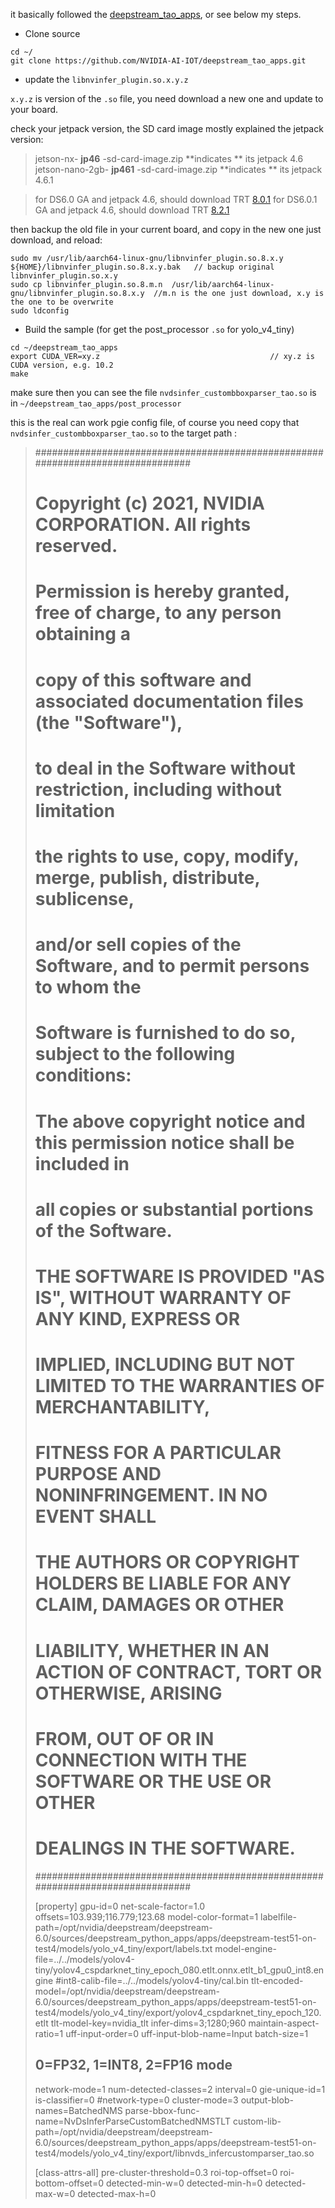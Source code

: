 it basically followed the [deepstream_tao_apps](https://github.com/NVIDIA-AI-IOT/deepstream_tao_apps), or see below my steps.


* Clone source

```
cd ~/
git clone https://github.com/NVIDIA-AI-IOT/deepstream_tao_apps.git
```

* update the `libnvinfer_plugin.so.x.y.z`

`x.y.z` is version of the `.so` file, you need download a new one and update to your board.


check your jetpack version, the SD card image mostly explained the jetpack version:



> jetson-nx- **jp46** -sd-card-image.zip  **indicates ** its jetpack 4.6
> jetson-nano-2gb- **jp461** -sd-card-image.zip  **indicates ** its jetpack 4.6.1



> for DS6.0 GA	and jetpack 4.6, should download TRT [8.0.1](https://github.com/NVIDIA-AI-IOT/deepstream_tao_apps/tree/master/TRT-OSS/Jetson/TRT8.0)
> for DS6.0.1 GA	and jetpack 4.6, should download TRT [8.2.1](https://github.com/NVIDIA-AI-IOT/deepstream_tao_apps/tree/master/TRT-OSS/Jetson/TRT8.2)
> 

then backup the old file in your current board, and copy in the new one just download, and reload:


```
sudo mv /usr/lib/aarch64-linux-gnu/libnvinfer_plugin.so.8.x.y ${HOME}/libnvinfer_plugin.so.8.x.y.bak   // backup original libnvinfer_plugin.so.x.y
sudo cp libnvinfer_plugin.so.8.m.n  /usr/lib/aarch64-linux-gnu/libnvinfer_plugin.so.8.x.y  //m.n is the one just download, x.y is the one to be overwrite
sudo ldconfig

```
* Build the sample (for get the post_processor `.so` for yolo_v4_tiny)



```
cd ~/deepstream_tao_apps
export CUDA_VER=xy.z                                      // xy.z is CUDA version, e.g. 10.2
make
```
make sure then you can see the file `nvdsinfer_custombboxparser_tao.so` is in `~/deepstream_tao_apps/post_processor`


this is the real can work pgie config file, of course you need copy that `nvdsinfer_custombboxparser_tao.so` to the target path :



> ################################################################################
> # Copyright (c) 2021, NVIDIA CORPORATION. All rights reserved.
> #
> # Permission is hereby granted, free of charge, to any person obtaining a
> # copy of this software and associated documentation files (the "Software"),
> # to deal in the Software without restriction, including without limitation
> # the rights to use, copy, modify, merge, publish, distribute, sublicense,
> # and/or sell copies of the Software, and to permit persons to whom the
> # Software is furnished to do so, subject to the following conditions:
> #
> # The above copyright notice and this permission notice shall be included in
> # all copies or substantial portions of the Software.
> #
> # THE SOFTWARE IS PROVIDED "AS IS", WITHOUT WARRANTY OF ANY KIND, EXPRESS OR
> # IMPLIED, INCLUDING BUT NOT LIMITED TO THE WARRANTIES OF MERCHANTABILITY,
> # FITNESS FOR A PARTICULAR PURPOSE AND NONINFRINGEMENT.  IN NO EVENT SHALL
> # THE AUTHORS OR COPYRIGHT HOLDERS BE LIABLE FOR ANY CLAIM, DAMAGES OR OTHER
> # LIABILITY, WHETHER IN AN ACTION OF CONTRACT, TORT OR OTHERWISE, ARISING
> # FROM, OUT OF OR IN CONNECTION WITH THE SOFTWARE OR THE USE OR OTHER
> # DEALINGS IN THE SOFTWARE.
> ################################################################################
> 
> [property]
> gpu-id=0
> net-scale-factor=1.0
> offsets=103.939;116.779;123.68
> model-color-format=1
> labelfile-path=/opt/nvidia/deepstream/deepstream-6.0/sources/deepstream_python_apps/apps/deepstream-test51-on-test4/models/yolo_v4_tiny/export/labels.txt
> model-engine-file=../../models/yolov4-tiny/yolov4_cspdarknet_tiny_epoch_080.etlt.onnx.etlt_b1_gpu0_int8.engine
> #int8-calib-file=../../models/yolov4-tiny/cal.bin
> tlt-encoded-model=/opt/nvidia/deepstream/deepstream-6.0/sources/deepstream_python_apps/apps/deepstream-test51-on-test4/models/yolo_v4_tiny/export/yolov4_cspdarknet_tiny_epoch_120.etlt
> tlt-model-key=nvidia_tlt
> infer-dims=3;1280;960
> maintain-aspect-ratio=1
> uff-input-order=0
> uff-input-blob-name=Input
> batch-size=1
> ## 0=FP32, 1=INT8, 2=FP16 mode
> network-mode=1
> num-detected-classes=2
> interval=0
> gie-unique-id=1
> is-classifier=0
> #network-type=0
> cluster-mode=3
> output-blob-names=BatchedNMS
> parse-bbox-func-name=NvDsInferParseCustomBatchedNMSTLT
> custom-lib-path=/opt/nvidia/deepstream/deepstream-6.0/sources/deepstream_python_apps/apps/deepstream-test51-on-test4/models/yolo_v4_tiny/export/libnvds_infercustomparser_tao.so
> 
> [class-attrs-all]
> pre-cluster-threshold=0.3
> roi-top-offset=0
> roi-bottom-offset=0
> detected-min-w=0
> detected-min-h=0
> detected-max-w=0
> detected-max-h=0